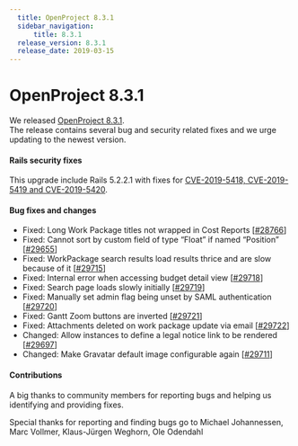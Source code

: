 ```yaml
---
  title: OpenProject 8.3.1
  sidebar_navigation:
      title: 8.3.1
  release_version: 8.3.1
  release_date: 2019-03-15
---
```



# OpenProject 8.3.1

We released
[OpenProject 8.3.1](https://community.openproject.com/versions/1355).  
The release contains several bug and security related fixes and we urge
updating to the newest version.

#### Rails security fixes

This upgrade include Rails 5.2.2.1 with fixes for [CVE-2019-5418, 
CVE-2019-5419
and CVE-2019-5420](https://weblog.rubyonrails.org/2019/3/13/Rails-4-2-5-1-5-1-6-2-have-been-released/).

#### Bug fixes and changes

  - Fixed: Long Work Package titles not wrapped in
    Cost Reports
    \[[#28766](https://community.openproject.com/wp/28766)\]
  - Fixed: Cannot sort by custom field of type “Float” if named
    “Position”
    \[[#29655](https://community.openproject.com/wp/29655)\]
  - Fixed: WorkPackage search results load results thrice and are slow
    because of it
    \[[#29715](https://community.openproject.com/wp/29715)\]
  - Fixed: Internal error when accessing budget detail view
    \[[#29718](https://community.openproject.com/wp/29718)\]
  - Fixed: Search page loads slowly initially
    \[[#29719](https://community.openproject.com/wp/29719)\]
  - Fixed: Manually set admin flag being unset by SAML authentication
    \[[#29720](https://community.openproject.com/wp/29720)\]
  - Fixed: Gantt Zoom buttons are inverted
    \[[#29721](https://community.openproject.com/wp/29721)\]
  - Fixed: Attachments deleted on work package update via email
    \[[#29722](https://community.openproject.com/wp/29722)\]
  - Changed: Allow instances to define a legal notice link to be
    rendered \[[#29697](https://community.openproject.com/wp/29697)\]
  - Changed: Make Gravatar default image configurable again
    \[[#29711](https://community.openproject.com/wp/29711)\]

#### Contributions

A big thanks to community members for reporting bugs and helping us
identifying and providing fixes.

Special thanks for reporting and finding bugs go to Michael Johannessen,
Marc Vollmer, Klaus-Jürgen Weghorn, Ole Odendahl


